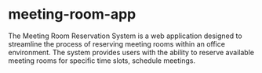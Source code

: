# meeting-room-app
The Meeting Room Reservation System is a web application designed to streamline the process of reserving meeting rooms within an office environment. The system provides users with the ability to reserve available meeting rooms for specific time slots, schedule meetings.
